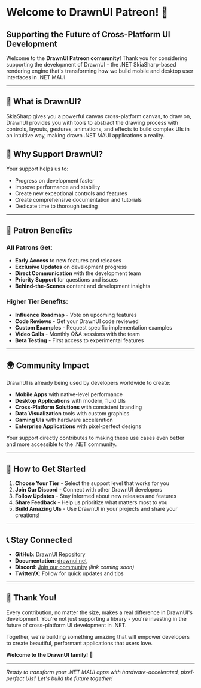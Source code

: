 # Welcome to DrawnUI Patreon! 🎨

## Supporting the Future of Cross-Platform UI Development

Welcome to the **DrawnUI Patreon community**! Thank you for considering supporting the development of DrawnUI - the .NET SkiaSharp-based rendering engine that's transforming how we build mobile and desktop user interfaces in .NET MAUI.

---

## 🌟 What is DrawnUI?

SkiaSharp gives you a powerful canvas cross-platform canvas, to draw on, DrawnUI provides you with tools to abstract the drawing process with controls, layouts, gestures, animations, and effects to build complex UIs in an intuitive way, making drawn .NET MAUI applications a reality.

## 💝 Why Support DrawnUI?

Your support helps us to:

- Progress on development faster
- Improve performance and stability
- Create new exceptional controls and features
- Create comprehensive documentation and tutorials
- Dedicate time to thorough testing

---

## 🎁 Patron Benefits

### **All Patrons Get:**
- **Early Access** to new features and releases
- **Exclusive Updates** on development progress
- **Direct Communication** with the development team
- **Priority Support** for questions and issues
- **Behind-the-Scenes** content and development insights

### **Higher Tier Benefits:**
- **Influence Roadmap** - Vote on upcoming features
- **Code Reviews** - Get your DrawnUI code reviewed
- **Custom Examples** - Request specific implementation examples
- **Video Calls** - Monthly Q&A sessions with the team
- **Beta Testing** - First access to experimental features

---


## 🌍 Community Impact

DrawnUI is already being used by developers worldwide to create:

- **Mobile Apps** with native-level performance
- **Desktop Applications** with modern, fluid UIs
- **Cross-Platform Solutions** with consistent branding
- **Data Visualization** tools with custom graphics
- **Gaming UIs** with hardware acceleration
- **Enterprise Applications** with pixel-perfect designs

Your support directly contributes to making these use cases even better and more accessible to the .NET community.

---

## 🤝 How to Get Started

1. **Choose Your Tier** - Select the support level that works for you
2. **Join Our Discord** - Connect with other DrawnUI developers
3. **Follow Updates** - Stay informed about new releases and features
4. **Share Feedback** - Help us prioritize what matters most to you
5. **Build Amazing UIs** - Use DrawnUI in your projects and share your creations!

---

## 📞 Stay Connected

- **GitHub**: [DrawnUI Repository](https://github.com/taublast/DrawnUi.Maui)
- **Documentation**: [drawnui.net](https://drawnui.net)
- **Discord**: [Join our community](#) *(link coming soon)*
- **Twitter/X**: Follow for quick updates and tips

---

## 🙏 Thank You!

Every contribution, no matter the size, makes a real difference in DrawnUI's development. You're not just supporting a library - you're investing in the future of cross-platform UI development in .NET.

Together, we're building something amazing that will empower developers to create beautiful, performant applications that users love.

**Welcome to the DrawnUI family!** 🎉

---

*Ready to transform your .NET MAUI apps with hardware-accelerated, pixel-perfect UIs? Let's build the future together!*
